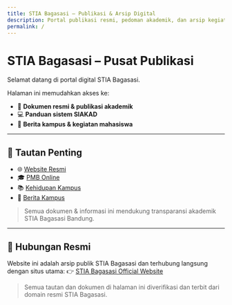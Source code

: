 ```yaml
---
title: STIA Bagasasi – Publikasi & Arsip Digital
description: Portal publikasi resmi, pedoman akademik, dan arsip kegiatan STIA Bagasasi Bandung.
permalink: /
---
```


# STIA Bagasasi – Pusat Publikasi
Selamat datang di portal digital STIA Bagasasi.

Halaman ini memudahkan akses ke:
- 📘 **Dokumen resmi & publikasi akademik**
- 💻 **Panduan sistem SIAKAD**
- 📰 **Berita kampus & kegiatan mahasiswa**

---

## 🔗 Tautan Penting
- 🌐 [Website Resmi](https://stiabagasasi.ac.id)
- 🎓 [PMB Online](https://stiabagasasi.ac.id/pmb)
- 📚 [Kehidupan Kampus](https://stiabagasasi.ac.id/kehidupan-kampus/)
- 🧾 [Berita Kampus](https://stiabagasasi.ac.id/rapat-kordinasi-persiapan-perkuliahan-genap-tahun-akademik-2023-2024-stia-bagasasi/)

> Semua dokumen & informasi ini mendukung transparansi akademik STIA Bagasasi Bandung.
---

## 🔗 Hubungan Resmi
Website ini adalah arsip publik STIA Bagasasi dan terhubung langsung dengan situs utama:
👉 [STIA Bagasasi Official Website](https://stiabagasasi.ac.id)

> Semua tautan dan dokumen di halaman ini diverifikasi dan terbit dari domain resmi STIA Bagasasi.
